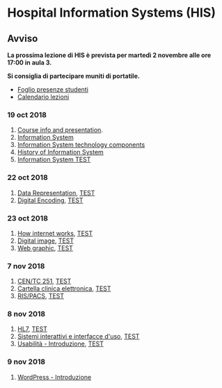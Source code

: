 # Hospital Information Systems (HIS)

## Avviso
__La prossima lezione di HIS è prevista per martedì 2 novembre alle ore 17:00 in aula 3.__

__Si consiglia di partecipare muniti di portatile.__

* [Foglio presenze studenti](http://svel.to/z51)
* [Calendario lezioni](http://svel.to/zxy)

### 19 oct 2018

1. [Course info and presentation](http://svel.to/nmf).
2. [Information System](http://svel.to/nmg)
3. [Information System technology components](http://svel.to/oc3)
4. [History of Information System](http://svel.to/oc8)
5. [Information System TEST](http://svel.to/n6j)

### 22 oct 2018

1. [Data Representation](http://svel.to/ojp), [TEST](http://svel.to/ojz)
2. [Digital Encoding](http://svel.to/ojq), [TEST](http://svel.to/oka)

### 23 oct 2018

1. [How internet works](http://svel.to/oe7), [TEST](http://svel.to/oe8)
1. [Digital image](http://svel.to/on0), [TEST](http://svel.to/omz)
2. [Web graphic](http://svel.to/on2), [TEST](http://svel.to/ndz)

### 7 nov 2018

1. [CEN/TC 251](http://svel.to/ou7), [TEST](http://svel.to/owu)
2. [Cartella clinica elettronica](http://svel.to/ou6), [TEST](http://svel.to/owv)
3. [RIS/PACS](http://svel.to/ouo), [TEST](http://svel.to/nf8)

### 8 nov 2018

1. [HL7](http://svel.to/njw), [TEST](http://svel.to/nki)
2. [Sistemi interattivi e interfacce d'uso](http://svel.to/p3y), [TEST](http://svel.to/p3z)
3. [Usabilità - Introduzione](http://svel.to/pk2), [TEST](http://svel.to/pob)
<!--3. [La diversità degli utenti](http://svel.to/p6t), [TEST](http://svel.to/p6v)
-->

### 9 nov 2018
1. [WordPress - Introduzione](http://svel.to/102x)

<!--
### 13 nov 2018
1. [WordPress - form](http://svel.to/103z)
2. [FORM](http://svel.to/nlw), [TEST](http://svel.to/nkf)
-->
